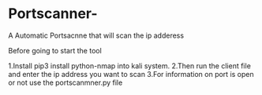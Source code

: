 # Portscanner-
A Automatic Portsacnne that will scan the ip adderess 

Before going to start the tool

1.Install pip3 install python-nmap into kali system.
2.Then run the client file and enter the ip address you want to scan
3.For information on port is open or not use the portscanmner.py file 
